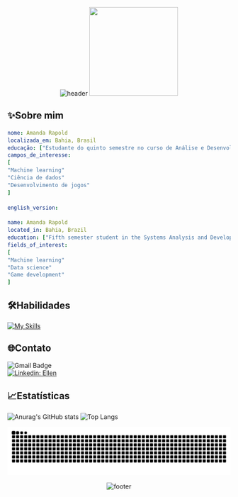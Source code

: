<p align="center">
<img src="https://capsule-render.vercel.app/api?type=waving&height=270&color=0:DFD1FF,100:387ACF&text=Bem-vindo%20ao%20meu%20perfil%20do%20GitHub!&fontColor=FFFFFF&animation=fadeIn&fontSize=45&section=header"
  alt="header"/>
<img
loading="lazy"
width="200"
height="200"
sizes="auto, (max-width: 30em) 100vw, (max-width: 50em) 50vw, calc(33vw - 100px)"
src="https://tenor.com/view/cat-cat-on-computer-kennysgifs-funny-annoying-gif-27113404.gif"/>
</p>

## ✨Sobre mim

```yaml
nome: Amanda Rapold
localizada_em: Bahia, Brasil
educação: ["Estudante do quinto semestre no curso de Análise e Desenvolvimento de Sistemas"]
campos_de_interesse:
[
"Machine learning"
"Ciência de dados"
"Desenvolvimento de jogos"
]

english_version:

name: Amanda Rapold
located_in: Bahia, Brazil
education: ["Fifth semester student in the Systems Analysis and Development course"]
fields_of_interest:
[
"Machine learning"
"Data science"
"Game development"
]
```

## 🛠️Habilidades

[![My Skills](https://skillicons.dev/icons?i=java,javascript,python,html,css,mysql,github,figma,vscode,eclipse,androidstudio)](https://skillicons.dev)

## 🌐Contato
![Gmail Badge](https://img.shields.io/badge/-amandarapolds@gmail.com-006bed?style=flat-square&logo=Gmail&logoColor=red&link=mailto:{SeuEmail})<br>
[![Linkedin: Ellen](https://img.shields.io/badge/-Amanda_Rapold-blue?style=flat-square&logo=Linkedin&logoColor=white&link=https://www.linkedin.com/in/amanda-rapold-a66394360)](https://www.linkedin.com/in/amanda-rapold-a66394360)<br>

## 📈Estatísticas

![Anurag's GitHub stats](https://github-readme-stats.vercel.app/api?username=rapold&show_icons=true&theme=transparent)
![Top Langs](https://github-readme-stats.vercel.app/api/top-langs/?username=rapold&layout=compact)

<picture>
  <source media="(prefers-color-scheme: dark)" srcset="https://raw.githubusercontent.com/rapold/rapold/output/github-contribution-grid-snake-dark.svg">
  <source media="(prefers-color-scheme: light)" srcset="https://raw.githubusercontent.com/rapold/rapold/output/github-contribution-grid-snake.svg">
  <img alt="github contribution grid snake animation" src="https://raw.githubusercontent.com/rapold/rapold/output/github-contribution-grid-snake.svg">
</picture>

<p align="center">
<img src="https://capsule-render.vercel.app/api?type=waving&height=170&color=0:DFD1FF,100:387ACF&fontColor=FFFFFF&animation=fadeIn&fontSize=45&section=footer&textBg=false"
  alt="footer"/>
</p>
